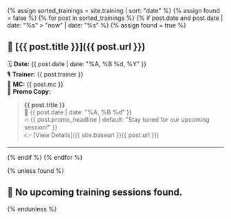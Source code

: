 {% assign sorted_trainings = site.training | sort: "date" %}
{% assign found = false %}
{% for post in sorted_trainings %}
  {% if post.date and post.date | date: "%s" > "now" | date: "%s" %}
    {% assign found = true %}

## 🔹 [{{ post.title }}]({{ post.url }})
🗓️ **Date:** {{ post.date | date: "%A, %B %d, %Y" }}  
🎙️ **Trainer:** {{ post.trainer }}  
🎤 **MC:** {{ post.mc }}  
🧾 **Promo Copy:**

> **{{ post.title }}**  
> 📅 {{ post.date | date: "%A, %B %d" }}  
> 🔥 {{ post.promo_headline | default: "Stay tuned for our upcoming session!" }}  
> 👉 [View Details]({{ site.baseurl }}{{ post.url }})

---

  {% endif %}
{% endfor %}

{% unless found %}
## 🙅 No upcoming training sessions found.
{% endunless %}
